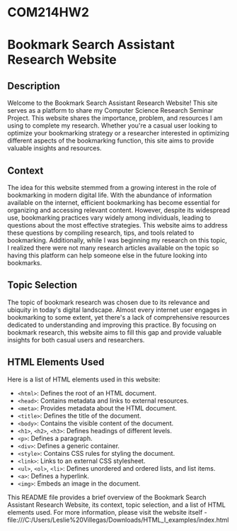 # COM214HW2
# Bookmark Search Assistant Research Website

## Description
Welcome to the Bookmark Search Assistant Research Website! This site serves as a platform to share my Computer Science Research Seminar Project. This website shares the importance, problem, and resources I am using to complete my research. Whether you're a casual user looking to optimize your bookmarking strategy or a researcher interested in optimizing different aspects of the bookmarking function, this site aims to provide valuable insights and resources.

## Context
The idea for this website stemmed from a growing interest in the role of bookmarking in modern digital life. With the abundance of information available on the internet, efficient bookmarking has become essential for organizing and accessing relevant content. However, despite its widespread use, bookmarking practices vary widely among individuals, leading to questions about the most effective strategies. This website aims to address these questions by compiling research, tips, and tools related to bookmarking. Additionally, while I was beginning my research on this topic, I realized there were not many research articles available on the topic so having this platform can help someone else in the future looking into bookmarks. 

## Topic Selection
The topic of bookmark research was chosen due to its relevance and ubiquity in today's digital landscape. Almost every internet user engages in bookmarking to some extent, yet there's a lack of comprehensive resources dedicated to understanding and improving this practice. By focusing on bookmark research, this website aims to fill this gap and provide valuable insights for both casual users and researchers.

## HTML Elements Used
Here is a list of HTML elements used in this website:
- `<html>`: Defines the root of an HTML document.
- `<head>`: Contains metadata and links to external resources.
- `<meta>`: Provides metadata about the HTML document.
- `<title>`: Defines the title of the document.
- `<body>`: Contains the visible content of the document.
- `<h1>`, `<h2>`, `<h3>`: Defines headings of different levels.
- `<p>`: Defines a paragraph.
- `<div>`: Defines a generic container.
- `<style>`: Contains CSS rules for styling the document.
- `<link>`: Links to an external CSS stylesheet.
- `<ul>`, `<ol>`, `<li>`: Defines unordered and ordered lists, and list items.
- `<a>`: Defines a hyperlink.
- `<img>`: Embeds an image in the document.


This README file provides a brief overview of the Bookmark Search Assistant Research Website, its context, topic selection, and a list of HTML elements used. For more information, please visit the website itself - file:///C:/Users/Leslie%20Villegas/Downloads/HTML_I_examples/index.html 
